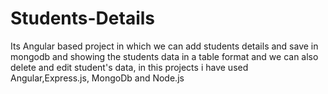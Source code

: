 # Students-Details
Its Angular based project in which we can add students details and save in mongodb and showing the students data in  a table format and we can also delete and edit student's data, in this projects i have used Angular,Express.js, MongoDb and Node.js 
